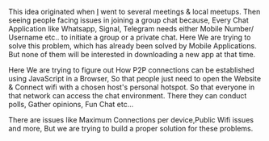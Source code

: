 This idea originated when [I](https://github.com/hariprasd) went to several meetings & local meetups. Then seeing people facing issues in joining a group chat because, Every Chat Application like Whatsapp, Signal, Telegram needs either Mobile Number/ Username etc.. to initiate a group or a private chat. 
Here We are trying to solve this problem, which has already been solved by Mobile Applications. But none of them will be interested in downloading a new app at that time.

Here We are trying to figure out How P2P connections can be established using JavaScript in a Browser, So that people just need to open the Website & Connect wifi with a chosen host's personal hotspot. So that everyone in that network can access the chat environment. There they can conduct polls, Gather opinions, Fun Chat etc...

There are issues like Maximum Connections per device,Public Wifi issues and more, But we are trying to build a proper solution for these problems.
